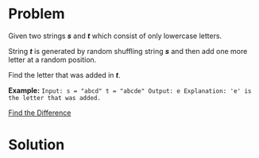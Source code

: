
# Problem

Given two strings **_s_** and **_t_** which consist of only lowercase letters.

String **_t_** is generated by random shuffling string **_s_** and then add
one more letter at a random position.

Find the letter that was added in **_t_**.

**Example:**
    ```
    Input:
    s = "abcd"
    t = "abcde"
    Output:
    e
    Explanation:
    'e' is the letter that was added.
    ```



[Find the Difference](https://leetcode.com/problems/find-the-difference)

# Solution



